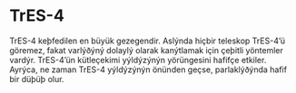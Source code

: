 # TrES-4

TrES-4 keþfedilen en büyük gezegendir. Aslýnda hiçbir teleskop TrES-4’ü göremez,
fakat varlýðýný dolaylý olarak kanýtlamak için çeþitli yöntemler vardýr.
TrES-4’ün kütleçekimi yýldýzýnýn yörüngesini hafifçe etkiler. Ayrýca, ne zaman
TrES-4 yýldýzýnýn önünden geçse, parlaklýðýnda hafif bir düþüþ olur.
